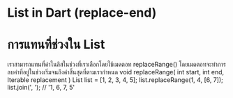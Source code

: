 # List in Dart (replace-end)
# การแทนที่ช่วงใน List
เราสามารถแทนที่ค่าในลิสในช่วงที่เราเลือกโดยใช้เมดตอท replaceRange() โดยเมดตอทจะทำการลบค่าที่อยู่ในช่วงเริ่มจนถึงค่าสิ้นสุดที่ตามเรากำหนด
void replaceRange(
int start,
int end,
Iterable<E> replacement
)
List<int> list = [1, 2, 3, 4, 5];
list.replaceRange(1, 4, [6, 7]);
list.join(', '); // '1, 6, 7, 5'
